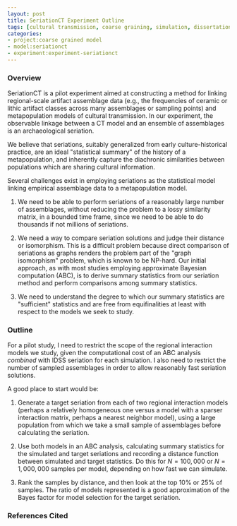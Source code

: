 ```yaml
---
layout: post
title: SeriationCT Experiment Outline
tags: [cultural transmission, coarse graining, simulation, dissertation, seriation]
categories: 
- project:coarse grained model
- model:seriationct
- experiment:experiment-seriationct
---
```


### Overview ###

SeriationCT is a pilot experiment aimed at constructing a method for linking regional-scale artifact assemblage data (e.g., the frequencies of ceramic or lithic artifact classes across many assemblages or sampling points) and metapopulation models of cultural transmission.  In our experiment, the observable linkage between a CT model and an ensemble of assemblages is an archaeological seriation.  

We believe that seriations, suitably generalized from early culture-historical practice, are an ideal "statistical summary" of the history of a metapopulation, and inherently capture the diachronic similarities between populations which are sharing cultural information.  

Several challenges exist in employing seriations as the statistical model linking empirical assemblage data to a metapopulation model. 

1.  We need to be able to perform seriations of a reasonably large number of assemblages, without reducing the problem to a lossy similarity matrix, in a bounded time frame, since we need to be able to do thousands if not millions of seriations.

2.  We need a way to compare seriation solutions and judge their distance or isomorphism.  This is a difficult problem because direct comparison of seriations as graphs renders the problem part of the "graph isomorphism" problem, which is known to be NP-hard.  Our initial approach, as with most studies employing approximate Bayesian computation (ABC), is to derive summary statistics from our seriation method and perform comparisons among summary statistics. 

3.  We need to understand the degree to which our summary statistics are "sufficient" statistics and are free from equifinalities at least with respect to the models we seek to study.  

### Outline ###

For a pilot study, I need to restrict the scope of the regional interaction models we study, given the computational cost of an ABC analysis _combined_ with IDSS seriation for each simulation.  I also need to restrict the number of sampled assemblages in order to allow reasonably fast seriation solutions.  

A good place to start would be:

1.  Generate a target seriation from each of two regional interaction models (perhaps a relatively homogeneous one versus a model with a sparser interaction matrix, perhaps a nearest neighbor model), using a large population from which we take a small sample of assemblages before calculating the seriation.   

1.  Use both models in an ABC analysis, calculating summary statistics for the simulated and target seriations and recording a distance function between simulated and target statistics.  Do this for $N = 100,000$ or $N = 1,000,000$ samples per model, depending on how fast we can simulate.  

1.  Rank the samples by distance, and then look at the top 10% or 25% of samples.  The ratio of models represented is a good approximation of the Bayes factor for model selection for the target seriation.  


### References Cited ###

